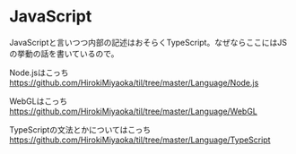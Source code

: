 # JavaScript

JavaScriptと言いつつ内部の記述はおそらくTypeScript。なぜならここにはJSの挙動の話を書いているので。

Node.jsはこっち https://github.com/HirokiMiyaoka/til/tree/master/Language/Node.js

WebGLはこっち https://github.com/HirokiMiyaoka/til/tree/master/Language/WebGL

TypeScriptの文法とかについてはこっち https://github.com/HirokiMiyaoka/til/tree/master/Language/TypeScript
